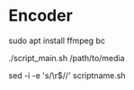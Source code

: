 # Encoder
 
sudo apt install ffmpeg bc

./script_main.sh /path/to/media


sed -i -e 's/\r$//' scriptname.sh
